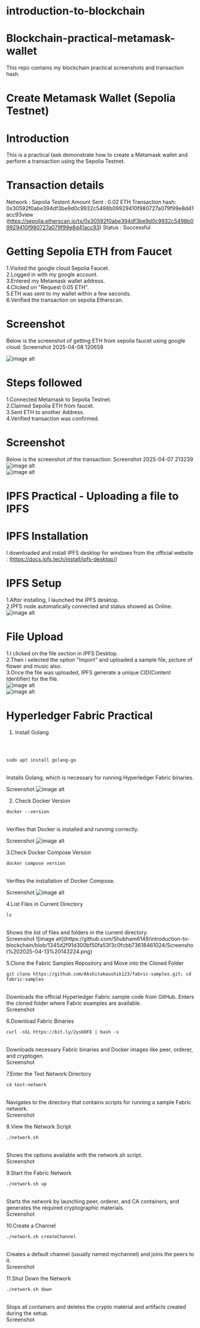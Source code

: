 # introduction-to-blockchain
# Blockchain-practical-metamask-wallet
This repo contains my blockchain practical screenshots and transaction hash.

# Create Metamask Wallet (Sepolia Testnet)
   # Introduction
This is a practical task demonstrate how to create a Metamask wallet and perform a transaction using the Sepolia Testnet.

# Transaction details
Network : Sepolia Testent Amount Sent : 0.02 ETH Transaction hash:
<br>
0x30592f0abe394df3be9d0c9932c5498b09929410f980727a079f99e8d41acc93view
<br>
(https://sepolia.etherscan.io/tx/0x30592f0abe394df3be9d0c9932c5498b09929410f980727a079f99e8d41acc93) Status : Successful

# Getting Sepolia ETH from Faucet
1.Visited the google cloud Sepolia Faucet.
<br>
2.Logged in with my google account.
<br>
3.Entered my Metamask wallet address.
<br>
4.Clicked on "Request 0.05 ETH".
<br>
5.ETH was sent to my wallet within a few seconds.
<br>
6.Verified the transaction on sepolia Etherscan.
# Screenshot
Below is the screenshot of getting ETH from sepolia faucet using google cloud: Screenshot 2025-04-08 120659

![image alt](https://github.com/Shubham6149/introduction-to-blockchain/blob/c419c994e1b294e696eece66e8664d2b5c1f24eb/Screenshot%202025-04-08%20170241.png)
# Steps followed
1.Connected Metamask to Sepolia Testnet.
<br>
2.Claimed Sepolia ETH from faucet.
<br>
3.Sent ETH to another Address.
<br>
4.Verified transaction was confirmed.
# Screenshot
Below is the screenshot of the transaction: Screenshot 2025-04-07 213239
<br>
![image alt](https://github.com/Shubham6149/introduction-to-blockchain/blob/eb92c420254fab1656962e38fe0fc3dd4407d60a/Screenshot%202025-04-08%20170404.png)
<br>
![image alt](https://github.com/Shubham6149/introduction-to-blockchain/blob/2b1b0bd2fd57b38edcb9ac65eedc251facc34a1a/Screenshot%202025-04-11%20081631.png)


# IPFS Practical - Uploading a file to IPFS
# IPFS Installation
I downloaded and install IPFS desktop for windows from the official website : (https://docs.ipfs.tech/install/ipfs-desktop/)

# IPFS Setup
1.After installing, I launched the IPFS desktop.
<br>
2.IPFS node automatically connected and status showed as Online.
<br>
![image alt](https://github.com/Shubham6149/introduction-to-blockchain/blob/180752cf40c31e3c7a3a8f53c9ac5aed9c81785d/Screenshot%20(2).png)


# File Upload
1.I clicked on the file section in IPFS Desktop.
<br>
2.Then i selected the option "Import" and uploaded a sample file, picture of flower and music also.
<br>
3.Once the file was uploaded, IPFS generate a unique CID(Content Identifier) for the file.
<br>
![image alt](https://github.com/Shubham6149/introduction-to-blockchain/blob/6df133f50023617a56eb99b49d9172e02148f40b/Screenshot%20(5).png)
<br>
![image alt](https://github.com/Shubham6149/introduction-to-blockchain/blob/a1b48d3f6eb73d8270b04ccf6c3f69306faf3336/Screenshot%20(4).png)





# Hyperledger Fabric Practical
1. Install Golang
 <br>

```

sudo apt install golang-go
```

<br>
Installs Golang, which is necessary for running Hyperledger Fabric binaries.
<br>

Screenshot
![image alt](https://github.com/Shubham6149/introduction-to-blockchain/blob/e38de3438849018b3853100088275a071ea9990d/Screenshot%202025-04-13%20143125.png)

2. Check Docker Version
```
docker --version
```
<br>
Verifies that Docker is installed and running correctly.
<br>

Screenshot
![image alt](https://github.com/Shubham6149/introduction-to-blockchain/blob/a51ddc26719a0b9bdd0b5ba355acdeb0cc93c2d8/Screenshot%202025-04-13%20143202.png)

3.Check Docker Compose Version
```
docker compose version
```
<br>
Verifies the installation of Docker Compose.
<br>

Screenshot
![image alt](https://github.com/Shubham6149/introduction-to-blockchain/blob/734e23a30bd221490c1f90a5a74c6a59b6d57fa8/Screenshot%202025-04-13%20143214.png)

4.List Files in Current Directory
```
ls
```
<br>
Shows the list of files and folders in the current directory.
<br>
Screenshot
![image alt](https://github.com/Shubham6149/introduction-to-blockchain/blob/1345d2f91d300bf50fa53f3c0fcbb73618461024/Screenshot%202025-04-13%20143224.png)

5.Clone the Fabric Samples Repository and Move into the Cloned Folder
```
git clone https://github.com/Akshitakaushik123/fabric-samples.git; cd fabric-samples
```
<br>
Downloads the official Hyperledger Fabric sample code from GitHub. Enters the cloned folder where Fabric examples are available.
<br>
Screenshot

6.Download Fabric Binaries
```
curl -sSL https://bit.ly/2ysbOFE | bash -s
```
<br>
Downloads necessary Fabric binaries and Docker images like peer, orderer, and cryptogen.
<br>
Screenshot

7.Enter the Test Network Directory
```
cd test-network
```
<br>
Navigates to the directory that contains scripts for running a sample Fabric network.
<br>
Screenshot

8.View the Network Script
```
./network.sh
```
<br>
Shows the options available with the network.sh script.
<br>
Screenshot

9.Start the Fabric Network
```
./network.sh up
```
<br>
Starts the network by launching peer, orderer, and CA containers, and generates the required cryptographic materials.
<br>
Screenshot

10.Create a Channel
```
./network.sh createChannel
```
<br>
Creates a default channel (usually named mychannel) and joins the peers to it.
<br>
Screenshot


11.Shut Down the Network
```
./network.sh down
```
<br>
Stops all containers and deletes the crypto material and artifacts created during the setup.
<br>
Screenshot








